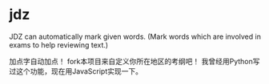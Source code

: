 # jdz
JDZ can automatically mark given words. (Mark words which are involved in exams to help reviewing text.)

加点字自动加点！
fork本项目来自定义你所在地区的考纲吧！
我曾经用Python写过这个功能，现在用JavaScript实现一下。

